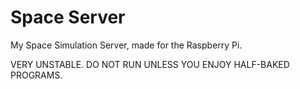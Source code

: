 # Space Server
My Space Simulation Server, made for the Raspberry Pi.

VERY UNSTABLE. DO NOT RUN UNLESS YOU ENJOY HALF-BAKED PROGRAMS.
